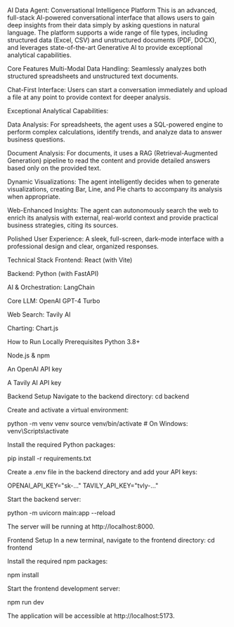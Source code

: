 AI Data Agent: Conversational Intelligence Platform
This is an advanced, full-stack AI-powered conversational interface that allows users to gain deep insights from their data simply by asking questions in natural language. The platform supports a wide range of file types, including structured data (Excel, CSV) and unstructured documents (PDF, DOCX), and leverages state-of-the-art Generative AI to provide exceptional analytical capabilities.

Core Features
Multi-Modal Data Handling: Seamlessly analyzes both structured spreadsheets and unstructured text documents.

Chat-First Interface: Users can start a conversation immediately and upload a file at any point to provide context for deeper analysis.

Exceptional Analytical Capabilities:

Data Analysis: For spreadsheets, the agent uses a SQL-powered engine to perform complex calculations, identify trends, and analyze data to answer business questions.

Document Analysis: For documents, it uses a RAG (Retrieval-Augmented Generation) pipeline to read the content and provide detailed answers based only on the provided text.

Dynamic Visualizations: The agent intelligently decides when to generate visualizations, creating Bar, Line, and Pie charts to accompany its analysis when appropriate.

Web-Enhanced Insights: The agent can autonomously search the web to enrich its analysis with external, real-world context and provide practical business strategies, citing its sources.

Polished User Experience: A sleek, full-screen, dark-mode interface with a professional design and clear, organized responses.

Technical Stack
Frontend: React (with Vite)

Backend: Python (with FastAPI)

AI & Orchestration: LangChain

Core LLM: OpenAI GPT-4 Turbo

Web Search: Tavily AI

Charting: Chart.js

How to Run Locally
Prerequisites
Python 3.8+

Node.js & npm

An OpenAI API key

A Tavily AI API key

Backend Setup
Navigate to the backend directory: cd backend

Create and activate a virtual environment:

python -m venv venv
source venv/bin/activate # On Windows: venv\Scripts\activate

Install the required Python packages:

pip install -r requirements.txt

Create a .env file in the backend directory and add your API keys:

OPENAI_API_KEY="sk-..."
TAVILY_API_KEY="tvly-..."

Start the backend server:

python -m uvicorn main:app --reload

The server will be running at http://localhost:8000.

Frontend Setup
In a new terminal, navigate to the frontend directory: cd frontend

Install the required npm packages:

npm install

Start the frontend development server:

npm run dev

The application will be accessible at http://localhost:5173.
